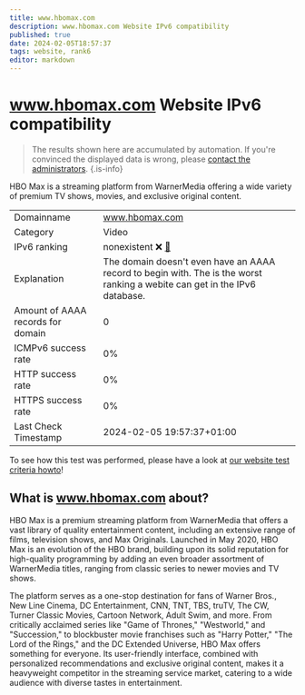 ```yaml
---
title: www.hbomax.com
description: www.hbomax.com Website IPv6 compatibility
published: true
date: 2024-02-05T18:57:37
tags: website, rank6
editor: markdown
---
```


# www.hbomax.com Website IPv6 compatibility

> The results shown here are accumulated by automation. If you're convinced the displayed data is wrong, please [contact the administrators](/howto/chat). 
{.is-info}

HBO Max is a streaming platform from WarnerMedia offering a wide variety of premium TV shows, movies, and exclusive original content.


|   |   |
| - | - |
| Domainname | www.hbomax.com
| Category | Video |
| IPv6 ranking | nonexistent :x: [🔗](/howto/ranking) |
| Explanation | The domain doesn't even have an AAAA record to begin with. The is the worst ranking a webite can get in the IPv6 database. |
| Amount of AAAA records for domain | 0 |
| ICMPv6 success rate | 0%|
| HTTP success rate | 0% |
| HTTPS success rate | 0% |
| Last Check Timestamp | 2024-02-05 19:57:37+01:00 |

To see how this test was performed, please have a look at [our website test criteria howto](/howto/testcriteria/website)!


## What is www.hbomax.com about?
HBO Max is a premium streaming platform from WarnerMedia that offers a vast library of quality entertainment content, including an extensive range of films, television shows, and Max Originals. Launched in May 2020, HBO Max is an evolution of the HBO brand, building upon its solid reputation for high-quality programming by adding an even broader assortment of WarnerMedia titles, ranging from classic series to newer movies and TV shows.

The platform serves as a one-stop destination for fans of Warner Bros., New Line Cinema, DC Entertainment, CNN, TNT, TBS, truTV, The CW, Turner Classic Movies, Cartoon Network, Adult Swim, and more. From critically acclaimed series like "Game of Thrones," "Westworld," and "Succession," to blockbuster movie franchises such as "Harry Potter," "The Lord of the Rings," and the DC Extended Universe, HBO Max offers something for everyone. Its user-friendly interface, combined with personalized recommendations and exclusive original content, makes it a heavyweight competitor in the streaming service market, catering to a wide audience with diverse tastes in entertainment.


